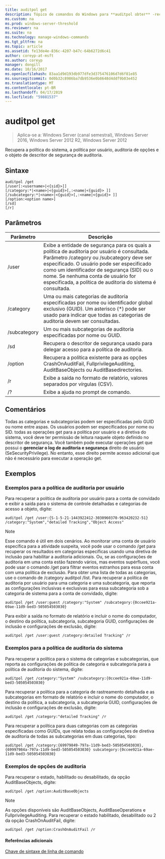 ```yaml
---
title: auditpol get
description: Tópico de comandos do Windows para **auditpol obter** -recupera a política do sistema, a política por usuário, auditoria de opções e o objeto de descritor de segurança de auditoria.
ms.custom: na
ms.prod: windows-server-threshold
ms.reviewer: na
ms.suite: na
ms.technology: manage-windows-commands
ms.tgt_pltfrm: na
ms.topic: article
ms.assetid: fe13de4e-836c-4207-b47c-64b6272d6c41
author: coreyp-at-msft
ms.author: coreyp
manager: dongill
ms.date: 10/16/2017
ms.openlocfilehash: 83aa1d9d193db977dfe3d375476106d7d6f81e85
ms.sourcegitcommit: 0d0b32c8986ba7db9536e0b8648d4ddf9b03e452
ms.translationtype: MT
ms.contentlocale: pt-BR
ms.lasthandoff: 04/17/2019
ms.locfileid: "59881537"
---
```

# <a name="auditpol-get"></a>auditpol get

>Aplica-se a: Windows Server (canal semestral), Windows Server 2016, Windows Server 2012 R2, Windows Server 2012

Recupera a política do sistema, a política por usuário, auditoria de opções e o objeto de descritor de segurança de auditoria.

## <a name="syntax"></a>Sintaxe
```
auditpol /get 
[/user[:<username>|<{sid}>]]
[/category:*|<name>|<{guid}>[,:<name|<{guid}> ]]
[/subcategory:*|<name>|<{guid}>[,:<name|<{guid}> ]]
[/option:<option name>]
[/sd]
[/r]
```
## <a name="parameters"></a>Parâmetros
|Parâmetro|Descrição|
|-------|--------|
|/user|Exibe a entidade de segurança para os quais a política de auditoria por usuário é consultada. Parâmetro /category ou /subcategory deve ser especificado. O usuário pode ser especificado como um identificador de segurança (SID) ou o nome. Se nenhuma conta de usuário for especificada, a política de auditoria do sistema é consultada.|
|/category|Uma ou mais categorias de auditoria especificadas por nome ou identificador global exclusivo (GUID). Um asterisco (*) pode ser usado para indicar que todas as categorias de auditoria devem ser consultadas.|
|/subcategory|Um ou mais subcategorias de auditoria especificadas por nome ou GUID.|
|/sd|Recupera o descritor de segurança usado para delegar acesso para a política de auditoria.|
|/option|Recupera a política existente para as opções CrashOnAuditFail, FullprivilegeAuditing, AuditBaseObjects ou AuditBasedirectories.|
|/r|Exibe a saída no formato de relatório, valores separados por vírgulas (CSV).|
|/?|Exibe a ajuda no prompt de comando.|
## <a name="remarks"></a>Comentários
Todas as categorias e subcategorias podem ser especificadas pelo GUID ou nome entre aspas. Os usuários podem ser especificados por nome ou SID.
todas as operações get para a política por usuário e a diretiva do sistema, você deve ter permissão de leitura naquele objeto definido no descritor de segurança. Você também pode executar operações get que possui o **gerenciar o log de auditoria e segurança** direito de usuário (SeSecurityPrivilege). No entanto, esse direito permite acesso adicional que não é necessário para executar a operação get.
## <a name="BKMK_examples"></a>Exemplos
### <a name="examples-for-the-per-user-audit-policy"></a>Exemplos para a política de auditoria por usuário
Para recuperar a política de auditoria por usuário para a conta de convidado e exibir a saída para o sistema de controle detalhadas e categorias de acesso a objeto, digite:
```
auditpol /get /user:{S-1-5-21-1443922412-3030960370-963420232-51} /category:"System","detailed Tracking","Object Access"
```
> [!NOTE]
> Esse comando é útil em dois cenários. Ao monitorar uma conta de usuário específica para a atividade suspeita, você pode usar o comando /get para recuperar os resultados em categorias específicas usando uma diretiva de inclusão para habilitar a auditoria adicionais. Ou, se as configurações de auditoria em uma conta estão fazendo vários, mas eventos supérfluos, você pode usar o comando /get para filtrar eventos estranhos para essa conta com uma política de exclusão. Para obter uma lista de todas as categorias, use o comando de /category auditpol /list.
Para recuperar a política de auditoria por usuário para uma categoria e uma subcategoria, que reporta as configurações inclusivas e exclusivas para essa subcategoria sob a categoria de sistema para a conta de convidado, digite:
```
auditpol /get /user:guest /category:"System" /subcategory:{0ccee921a-69ae-11d9-bed3-505054503030}
```
Para exibir a saída no formato de relatório e incluir o nome do computador, o destino da política, subcategoria, subcategoria GUID, configurações de inclusão e configurações de exclusão, digite:
```
auditpol /get /user:guest /category:detailed Tracking" /r
```
### <a name="examples-for-the-system-audit-policy"></a>Exemplos para a política de auditoria do sistema
Para recuperar a política para o sistema de categorias e subcategorias, que reporta as configurações de política de categoria e subcategoria para a política de auditoria do sistema, digite:
```
auditpol /get /category:"System" /subcategory:{0ccee921a-69ae-11d9-bed3-505054503030}
```
Para recuperar a política para a categoria de rastreamento detalhada e as subcategorias em formato de relatório e incluir o nome do computador, o destino da política, a subcategoria, a subcategoria GUID, configurações de inclusão e configurações de exclusão, digite:
```
auditpol /get /category:"detailed Tracking" /r
```
Para recuperar a política para duas categorias com as categorias especificadas como GUIDs, que relata todas as configurações de diretiva de auditoria de todas as subcategorias em duas categorias, tipo:
```
auditpol /get /category:{69979849-797a-11d9-bed3-505054503030},{69997984a-797a-11d9-bed3-505054503030} subcategory:{0ccee921a-69ae-11d9-bed3-505054503030}
```
### <a name="examples-for-auditing-options"></a>Exemplos de opções de auditoria
Para recuperar o estado, habilitado ou desabilitado, da opção AuditBaseObjects, digite:
```
auditpol /get /option:AuditBaseObjects
```
> [!NOTE]
> As opções disponíveis são AuditBaseObjects, AuditBaseOperations e FullprivilegeAuditing.
Para recuperar o estado habilitado, desabilitado ou 2 da opção CrashOnAuditFail, digite:
```
auditpol /get /option:CrashOnAuditFail /r
```
#### <a name="additional-references"></a>Referências adicionais
[Chave de sintaxe de linha de comando](command-line-syntax-key.md)
